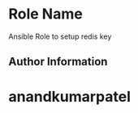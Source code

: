 Role Name
========

Ansible Role to setup redis key

Author Information
------------------

# anandkumarpatel
###         #
